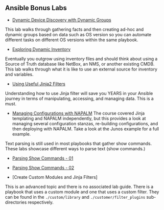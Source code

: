## Ansible Bonus Labs

- [Dynamic Device Discovery with Dynamic Groups](Device_Discovery_Dynamic_Groups.md)

This lab walks through gathering facts and then creating ad-hoc and dynamic groups based on data such as OS version so you can automate different tasks on different OS versions within the same playbook.

- [Exploring Dynamic Inventory](Dynamic_Inventory.md)

Eventually you outgrow using inventory files and should think about using a Source of Truth database like NetBox, an NMS, or another existing CMDB.  This lab walks through what it is like to use an external source for inventory and variables.

- [Using Useful Jinja2 Filters](Using_Jinja2_Filters.md)

Understanding how to use Jinja filter will save you YEARS in your Ansible journey in terms of manipulating, accessing, and managing data.  This is a must.

- [Managing Configurations with NAPALM](Build_Push.md)
The course covered Jinja templating and NAPALM independently, but this provides a look at managing several configuration stanzas, re-building configurations, and then deploying with NAPALM.  Take a look at the Junos example for a full example.

Text parsing is still used in most playbooks that gather show commands.  These labs showcase different ways to parse text (show commands.)

- [Parsing Show Commands - 01](Parsing_Show_Commands.md)
- [Parsing Show Commands - 02](Parser_Templates.md)

- [Create Custom Modules and Jinja Filters]

This is an advanced topic and there is no associated lab guide.  There is a playbook that uses a custom module and one that uses a custom filter.  They can be found in the `./custom/library` and `./customer/filter_plugins` sub-directories respectively.

